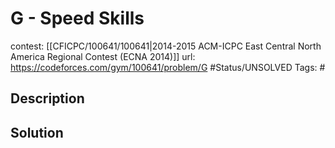 # G - Speed Skills

contest: [[CFICPC/100641/100641|2014-2015 ACM-ICPC East Central North America Regional Contest (ECNA 2014)]]
url: https://codeforces.com/gym/100641/problem/G
#Status/UNSOLVED
Tags: #

## Description

## Solution

